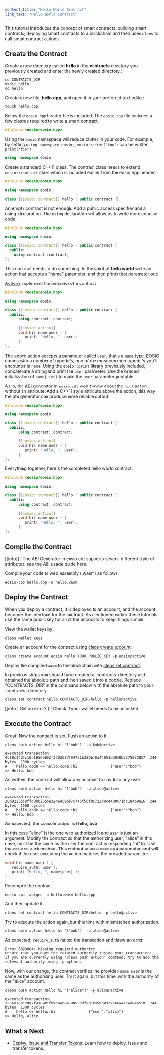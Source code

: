 ```yaml
---
content_title: "Hello World Contract"
link_text: "Hello World Contract"
---
```

This tutorial introduces the concept of smart contracts; building smart contracts; deploying smart contracts to a blockchain and then uses `cleos` to call smart contract actions. 

## Create the Contract

Create a new directory called **hello** in the **contracts** directory you previously created and enter the newly created directory.:

```shell
cd CONTRACTS_DIR
mkdir hello
cd hello
```

Create a new file, **hello.cpp**, and open it in your preferred text editor:

```shell
touch hello.cpp
```

Below the `eosio.hpp` header file is included. The `eosio.hpp` file includes a few classes required to write a smart contract.

```cpp
#include <eosio/eosio.hpp>
```

Using the `eosio` namespace will reduce clutter in your code. For example, by setting `using namespace eosio;`, `eosio::print("foo")` can be written `print("foo")`

```cpp
using namespace eosio;
```

Create a standard C++11 class. The contract class needs to extend `eosio::contract` class which is included earlier from the eosio.hpp header:

```cpp
#include <eosio/eosio.hpp>

using namespace eosio;

class [[eosio::contract]] hello : public contract {};
```

An empty contract is not enough. Add a public access specifier and a using-declaration. The `using` declaration will allow us to write more concise code:

```cpp
#include <eosio/eosio.hpp>

using namespace eosio;

class [[eosio::contract]] hello : public contract {
  public:
    using contract::contract;
};
```

This contract needs to do something. In the spirit of **hello world** write an action that accepts a "name" parameter, and then prints that parameter out:

<!--Links to virtual directory created by glossary generator-->
[Actions](../../glossary/index/#action) implement the behavior of a contract

```cpp
#include <eosio/eosio.hpp>

using namespace eosio;

class [[eosio::contract]] hello : public contract {
  public:
      using contract::contract;

      [[eosio::action]]
      void hi( name user ) {
         print( "Hello, ", user);
      }
};
```

The above action accepts a parameter called `user`, that's a [`name`](https://developers.eos.io/manuals/eosio.cdt/latest/structeosio_1_1name) type. EOSIO comes with a number of typedefs, one of the most common typedefs you'll encounter is `name`. Using the `eosio::print` library previously included, concatenate a string and print the `user` parameter. Use the braced initialization of `name{user}` to make the `user` parameter printable.

As is, the [ABI](../../glossary/index/#application-binary-interface) <!-- (hiding for now) <<glossary:ABI>> (unhide after tooltip feature implemented) --> generator in `eosio.cdt` won't know about the `hi()` action without an attribute. Add a C++11 style attribute above the action, this way the abi generator can produce more reliable output:

```cpp
#include <eosio/eosio.hpp>

using namespace eosio;

class [[eosio::contract]] hello : public contract {
  public:
      using contract::contract;

      [[eosio::action]]
      void hi( name user ) {
         print( "Hello, ", user);
      }
};
```

Everything together, here's the completed hello world contract:

```cpp
#include <eosio/eosio.hpp>

using namespace eosio;

class [[eosio::contract]] hello : public contract {
  public:
      using contract::contract;

      [[eosio::action]]
      void hi( name user ) {
         print( "Hello, ", user);
      }
};
```

## Compile the Contract

[[info]]
| The ABI Generator in eosio.cdt supports several different style of attributes, see the ABI usage guide [here](./30_understanding-ABI-files.md).

Compile your code to web assembly (.wasm) as follows:

```shell
eosio-cpp hello.cpp -o hello.wasm
```

## Deploy the Contract

When you deploy a contract, it is deployed to an account, and the account becomes the interface for the contract. As mentioned earlier these tutorials use the same public key for all of the accounts to keep things simple.

View the wallet keys by:

```shell
cleos wallet keys
```

Create an account for the contract using [cleos create account](https://developers.eos.io/manuals/eos/latest/cleos/command-reference/create/account):

```shell
cleos create account eosio hello YOUR_PUBLIC_KEY -p eosio@active
```

Deploy the compiled `wasm` to the blockchain with [cleos set contract](https://developers.eos.io/manuals/eos/latest/cleos/command-reference/set/set-contract).

<div class="no-contracts-helper">In previous steps you should have created a `contracts` directory and obtained the absolute path and then saved it into a cookie. Replace "CONTRACTS_DIR" in the command below with the absolute path to your `contracts` directory.</div>

```shell
cleos set contract hello CONTRACTS_DIR/hello -p hello@active
```

[[info | Get an error?]]
| Check if your wallet needs to be unlocked.

## Execute the Contract

Great! Now the contract is set. Push an action to it.

```shell
cleos push action hello hi '["bob"]' -p bob@active
```

```shell
executed transaction: 4c10c1426c16b1656e802f3302677594731b380b18a44851d38e8b5275072857  244 bytes  1000 cycles
#    hello.code <= hello.code::hi               {"user":"bob"}
>> Hello, bob
```

As written, the contract will allow any account to say **hi** to any user:

```shell
cleos push action hello hi '["bob"]' -p alice@active

```

```shell
executed transaction: 28d92256c8ffd8b0255be324e4596b7c745f50f85722d0c4400471bc184b9a16  244 bytes  1000 cycles
#    hello.code <= hello.code::hi               {"user":"bob"}
>> Hello, bob
```

As expected, the console output is **Hello, bob**

In this case "alice" is the one who authorized it and `user` is just an argument. Modify the contract so that the authorizing user, "alice" in this case, must be the same as the user the contract is responding "hi" to. Use the `require_auth` method. This method takes a `name` as a parameter, and will check if the user executing the action matches the provided parameter.

```cpp
void hi( name user ) {
   require_auth( user );
   print( "Hello, ", name{user} );
}
```

Recompile the contract

```shell
eosio-cpp -abigen -o hello.wasm hello.cpp

```

And then update it

```shell
cleos set contract hello CONTRACTS_DIR/hello -p hello@active
```

Try to execute the action again, but this time with mismatched authorization.

```shell
cleos push action hello hi '["bob"]' -p alice@active
```

As expected, `require_auth` halted the transaction and threw an error.

```shell
Error 3090004: Missing required authority
Ensure that you have the related authority inside your transaction!;
If you are currently using 'cleos push action' command, try to add the relevant authority using -p option.
```

Now, with our change, the contract verifies the provided `name user` is the same as the authorising user. Try it again, but this time, with the authority of the "alice" account.

```shell
cleos push action hello hi '["alice"]' -p alice@active
```

```shell
executed transaction: 235bd766c2097f4a698cfb948eb2e709532df8d18458b92c9c6aae74ed8e4518  244 bytes  1000 cycles
#    hello <= hello::hi               {"user":"alice"}
>> Hello, alice
```

## What's Next

- [Deploy, Issue and Transfer Tokens](./20_deploy-issue-and-transfer-tokens.md): Learn how to deploy, issue and transfer tokens.
